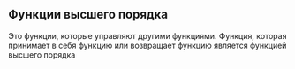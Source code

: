 ## Функции высшего порядка
Это функции, которые управляют другими функциями. Функция, которая принимает в себя функцию 
или возвращает функцию является функцией высшего порядка